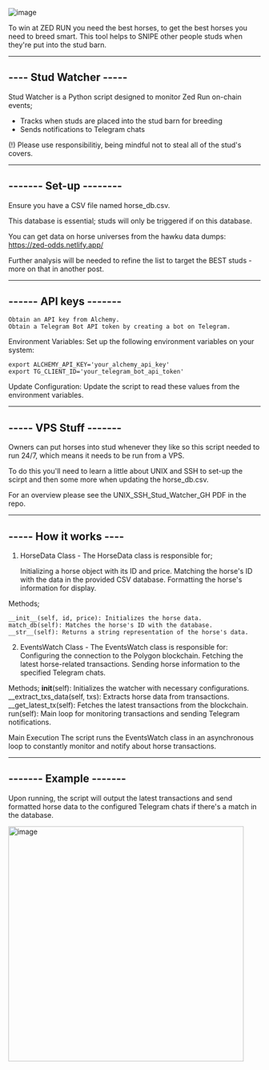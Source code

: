 ![image](https://github.com/user-attachments/assets/6ac80be9-e503-4ee8-b8d9-3a4ecb0eb9a9)

To win at ZED RUN you need the best horses, to get the best horses you need to breed smart. 
This tool helps to SNIPE other people studs when they're put into the stud barn. 

-----------------------
---- Stud Watcher -----
-----------------------

Stud Watcher is a Python script designed to monitor Zed Run on-chain events;
- Tracks when studs are placed into the stud barn for breeding
- Sends notifications to Telegram chats

(!) Please use responsibilitiy, being mindful not to steal all of the stud's covers. 


-----------------------
------- Set-up --------
-----------------------

Ensure you have a CSV file named horse_db.csv. 

This database is essential; studs will only be triggered if on this database. 

You can get data on horse universes from the hawku data dumps: https://zed-odds.netlify.app/

Further analysis will be needed to refine the list to target the BEST studs - more on that in another post. 



-----------------------
------ API keys -------
-----------------------

    Obtain an API key from Alchemy.
    Obtain a Telegram Bot API token by creating a bot on Telegram.

Environment Variables: Set up the following environment variables on your system:

    export ALCHEMY_API_KEY='your_alchemy_api_key'
    export TG_CLIENT_ID='your_telegram_bot_api_token'

Update Configuration: Update the script to read these values from the environment variables.


-----------------------
----- VPS Stuff -------
-----------------------

Owners can put horses into stud whenever they like so this script needed to run 24/7, which means it needs to be run from a VPS. 

To do this you'll need to learn a little about UNIX and SSH to set-up the scirpt and then some more when updating the horse_db.csv. 

For an overview please see the UNIX_SSH_Stud_Watcher_GH PDF in the repo.

-----------------------
----- How it works ----
-----------------------

1. HorseData Class - The HorseData class is responsible for;

    Initializing a horse object with its ID and price.
    Matching the horse's ID with the data in the provided CSV database.
    Formatting the horse's information for display.

Methods;

    __init__(self, id, price): Initializes the horse data.
    match_db(self): Matches the horse's ID with the database.
    __str__(self): Returns a string representation of the horse's data.


2. EventsWatch Class - The EventsWatch class is responsible for:
    Configuring the connection to the Polygon blockchain.
    Fetching the latest horse-related transactions.
    Sending horse information to the specified Telegram chats.

Methods;
    __init__(self): Initializes the watcher with necessary configurations.
    __extract_txs_data(self, txs): Extracts horse data from transactions.
    __get_latest_tx(self): Fetches the latest transactions from the blockchain.
    run(self): Main loop for monitoring transactions and sending Telegram notifications.

Main Execution
The script runs the EventsWatch class in an asynchronous loop to constantly monitor and notify about horse transactions.


-----------------------
------- Example -------
-----------------------

Upon running, the script will output the latest transactions and send formatted horse data to the configured Telegram chats if there's a match in the database.

<img width="470" alt="image" src="https://github.com/user-attachments/assets/206ca062-1dbf-4065-b66e-932dd9eb5458">

